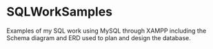 # SQLWorkSamples
Examples of my SQL work using MySQL through XAMPP including the Schema diagram and ERD used to plan and design the database.
